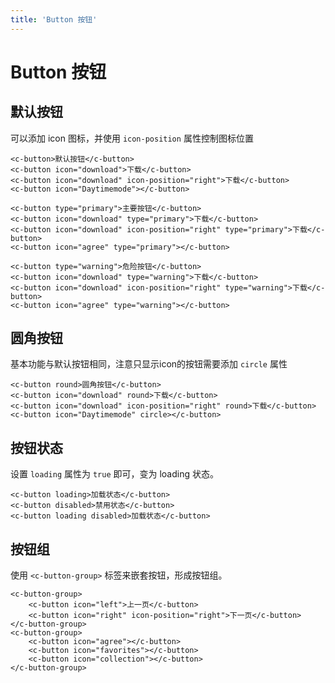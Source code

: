 ```yaml
---
title: 'Button 按钮'
---
```


# Button 按钮

## 默认按钮

可以添加 icon 图标，并使用 `icon-position` 属性控制图标位置

<ClientOnly>
<button-a></button-a>
</ClientOnly>

```vue
<c-button>默认按钮</c-button>
<c-button icon="download">下载</c-button>
<c-button icon="download" icon-position="right">下载</c-button>
<c-button icon="Daytimemode"></c-button>

<c-button type="primary">主要按钮</c-button>
<c-button icon="download" type="primary">下载</c-button>
<c-button icon="download" icon-position="right" type="primary">下载</c-button>
<c-button icon="agree" type="primary"></c-button>

<c-button type="warning">危险按钮</c-button>
<c-button icon="download" type="warning">下载</c-button>
<c-button icon="download" icon-position="right" type="warning">下载</c-button>
<c-button icon="agree" type="warning"></c-button>
```

## 圆角按钮

基本功能与默认按钮相同，注意只显示icon的按钮需要添加 `circle` 属性

<ClientOnly>
<button-b></button-b>
</ClientOnly>

```vue
<c-button round>圆角按钮</c-button>
<c-button icon="download" round>下载</c-button>
<c-button icon="download" icon-position="right" round>下载</c-button>
<c-button icon="Daytimemode" circle></c-button>
```

## 按钮状态

设置 `loading` 属性为 `true` 即可，变为 loading 状态。

<ClientOnly>
<button-c></button-c>
</ClientOnly>

```vue
<c-button loading>加载状态</c-button>
<c-button disabled>禁用状态</c-button>
<c-button loading disabled>加载状态</c-button>
```

## 按钮组

使用 `<c-button-group>` 标签来嵌套按钮，形成按钮组。

<ClientOnly>
<button-d></button-d>
</ClientOnly>

```vue
<c-button-group>
    <c-button icon="left">上一页</c-button>
    <c-button icon="right" icon-position="right">下一页</c-button>
</c-button-group>
<c-button-group>
    <c-button icon="agree"></c-button>
    <c-button icon="favorites"></c-button>
    <c-button icon="collection"></c-button>
</c-button-group>
```

